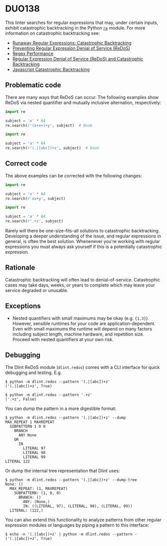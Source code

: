 # DUO138

This linter searches for regular expressions that may, under certain inputs,
exhibit catastrophic backtracking in the Python [`re`](https://docs.python.org/3/library/re.html)
module. For more information on catastrophic backtracking see:

- [Runaway Regular Expressions: Catastrophic Backtracking](https://www.regular-expressions.info/catastrophic.html)
- [Preventing Regular Expression Denial of Service (ReDoS)](https://www.regular-expressions.info/redos.html)
- [Regex Performance](https://blog.codinghorror.com/regex-performance/)
- [Regular Expression Denial of Service (ReDoS) and Catastrophic Backtracking](https://snyk.io/blog/redos-and-catastrophic-backtracking/)
- [Javascript Catastrophic Backtracking](https://javascript.info/regexp-catastrophic-backtracking)

## Problematic code

There are many ways that ReDoS can occur. The following examples show ReDoS via
nested quantifier and mutually inclusive alternation, respectively:

```python
import re

subject = 'x' * 64
re.search(r'(x+x+)+y', subject)  # Boom
```

```python
import re

subject = 'a' * 64
re.search(r'(.|[abc])+z', subject)  # Boom
```

## Correct code

The above examples can be corrected with the following changes:

```python
import re

subject = 'x' * 64
re.search(r'xx+y', subject)
```

```python
import re

subject = 'a' * 64
re.search(r'.+z', subject)
```

Rarely will there be one-size-fits-all solutions to catastrophic backtracking.
Developing a deeper understanding of the issue, and regular expressions in
general, is often the best solution. Whenenever you're working with regular
expressions you must always ask yourself if this is a potentially catastrophic
expression.

## Rationale

Catastrophic backtracking will often lead to denial-of-service. Catastrophic
cases may take days, weeks, or years to complete which may leave your service
degraded or unusable.

## Exceptions

- Nested quantifiers with small maximums may be okay (e.g. `{1,3}`). However,
  sensible runtimes for your code are application-dependent. Even with small
  maximums the runtime will depend on many factors including subject length,
  machine hardware, and repetition size. Proceed with nested quantifiers at your
  own risk.

## Debugging

The Dlint ReDoS module (`dlint.redos`) comes with a CLI interface for quick
debugging and testing. E.g.

```
$ python -m dlint.redos --pattern '(.|[abc])+z'
('(.|[abc])+z', True)
```

```
$ python -m dlint.redos --pattern '.+z'
('.+z', False)
```

You can dump the pattern in a more digestible format:

```
$ python -m dlint.redos --pattern '(.|[abc])+z' --dump
MAX_REPEAT 1 MAXREPEAT
  SUBPATTERN 1 0 0
    BRANCH
      ANY None
    OR
      IN
        LITERAL 97
        LITERAL 98
        LITERAL 99
LITERAL 122
```

Or dump the internal tree representation that Dlint uses:

```
$ python -m dlint.redos --pattern '(.|[abc])+z' --dump-tree
None: ()
  MAX_REPEAT: (1, MAXREPEAT)
    SUBPATTERN: (1, 0, 0)
      BRANCH: ()
        ANY: (None,)
        IN: ((LITERAL, 97), (LITERAL, 98), (LITERAL, 99))
  LITERAL: (122,)
```

You can also extend this functionality to analyze patterns from other
regular expression modules or languages by piping a pattern to this interface:

```
$ echo -n '(.|[abc])+z' | python -m dlint.redos --pattern -
('(.|[abc])+z', True)
```
